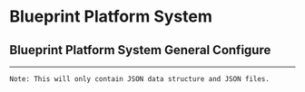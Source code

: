 # Blueprint Platform System

## Blueprint Platform System General Configure

----

	Note: This will only contain JSON data structure and JSON files.

